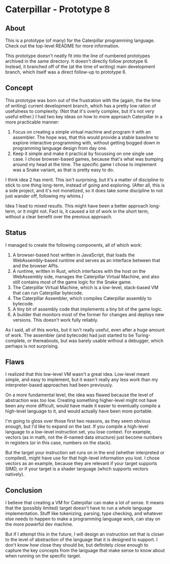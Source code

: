 # Caterpillar - Prototype 8

## About

This is a prototype (of many) for the Caterpillar programming language. Check
out the top-level README for more information.

This prototype doesn't neatly fit into the line of numbered prototypes archived
in the same directory. It doesn't directly follow prototype 6. Instead, it
branched off of the (at the time of writing) main development branch, which
itself was a direct follow-up to prototype 6.

## Concept

This prototype was born out of the frustration with the (again, the the time of
writing) current development branch, which has a pretty low ration of usefulness
to complexity. (Not that it's overly complex, but it's not very useful either.)
I had two key ideas on how to more approach Caterpillar in a more practicable
manner:

1. Focus on creating a simple virtual machine and program it with an assembler.
   The hope was, that this would provide a stable baseline to explore
   interactive programming with, without getting bogged down in programming
   language design from day one.
2. Keep it simple and make it practical by focussing on one single use case. I
   chose browser-based games, because that's what was bumping around my head at
   the time. The specific game I chose to implement was a Snake variant, as that
   is pretty easy to do.

I think idea 2 has merit. This isn't surprising, but it's a matter of discipline
to stick to one thing long-term, instead of going and exploring. (After all,
this is a side project, and it's not monetized, so it does take some discipline
to not just wander off, following my whims.)

Idea 1 lead to mixed results. This might have been a better approach long-term,
or it might not. Fact is, it caused a lot of work in the short term, without a
clear benefit over the previous approach.

## Status

I managed to create the following components, all of which work:

1. A browser-based host written in JavaScript, that loads the WebAssembly-based
   runtime and serves as an interface between that and the browser APIs.
2. A runtime, written in Rust, which interfaces with the host on the WebAssembly
   side, manages the Caterpillar Virtual Machine, and also still contains most
   of the game logic for the Snake game.
3. The Caterpillar Virtual Machine, which is a low-level, stack-based VM that
   can run Caterpillar bytecode.
4. The Caterpillar Assembler, which compiles Caterpillar assembly to bytecode.
5. A tiny bit of assembly code that implements a tiny bit of the game logic.
6. A builder that monitors most of the former for changes and deploys new
   versions. This doesn't work fully reliably.

As I said, all of this works, but it isn't really useful, even after a huge
amount of work. The assembler (and bytecode) had just started to be
Turing-complete, or thereabouts, but was barely usable without a debugger, which
perhaps is not surprising.

## Flaws

I realized that this low-level VM wasn't a great idea. Low-level meant simple,
and easy to implement, but it wasn't really any less work than my
interpreter-based approaches had been previously.

On a more fundamental level, the idea was flawed because the level of
abstraction was _too_ low. Creating something higher-level might not have been
any more difficult, would have made it easier to eventually compile a high-level
language to it, and would actually have been more portable.

I'm going to gloss over those first two reasons, as they seem obvious enough,
but I'd like to expand on the last. If you compile a high-level language to a
low-level instruction set, you lose context. For example, vectors (as in math,
not the ill-named data structure) just become numbers in registers (or in this
case, numbers on the stack).

But the target your instruction set runs on in the end (whether interpreted or
compiled), might have use for that high-level information you lost. I chose
vectors as an example, because they are relevant if your target supports SIMD,
or if your target is a shader language (which supports vectors natively).

## Conclusion

I believe that creating a VM for Caterpillar can make a lot of sense. It means
that the (possibly limited) target doesn't have to run a whole language
implementation. Stuff like tokenizing, parsing, type checking, and whatever else
needs to happen to make a programming language work, can stay on the more
powerful dev machine.

But if I attempt this in the future, I will design an instruction set that is
closer to the level of abstraction of the language that it is designed to
support. I don't know _how_ close they should be, but definitely close enough to
capture the key concepts from the language that make sense to know about when
running on the specific target.
